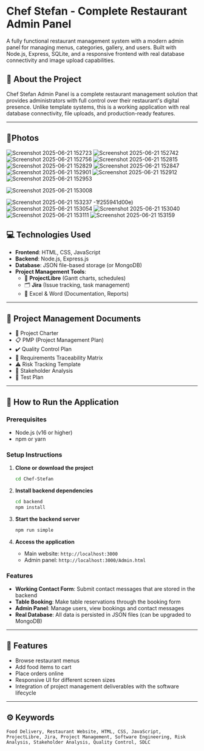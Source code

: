 # Chef Stefan - Complete Restaurant Admin Panel

A fully functional restaurant management system with a modern admin panel for managing menus, categories, gallery, and users. Built with Node.js, Express, SQLite, and a responsive frontend with real database connectivity and image upload capabilities.

## 🌟 About the Project

Chef Stefan Admin Panel is a complete restaurant management solution that provides administrators with full control over their restaurant's digital presence. Unlike template systems, this is a working application with real database connectivity, file uploads, and production-ready features.

---
## 🌟Photos
![Screenshot 2025-06-21 152723](https://github.com/user-attachments/assets/ddaafeb4-d2ec-4628-8765-f74e045c424f)
![Screenshot 2025-06-21 152742](https://github.com/user-attachments/assets/683ce9c8-ed81-41ec-b9a7-c0f63574212b)
![Screenshot 2025-06-21 152756](https://github.com/user-attachments/assets/c0ae384f-eee1-4e36-b2df-2977d7c2e140)
![Screenshot 2025-06-21 152815](https://github.com/user-attachments/assets/eefc9b03-5c82-4fa5-89f5-7815f44937be)
![Screenshot 2025-06-21 152829](https://github.com/user-attachments/assets/93766c4e-c673-4eff-99f2-bd53740fce7c)
![Screenshot 2025-06-21 152847](https://github.com/user-attachments/assets/61b1d307-9ed4-4b2b-b903-7c4b2a4490a0)
![Screenshot 2025-06-21 152901](https://github.com/user-attachments/assets/6dc0ce04-9a64-449b-9c07-8a4eb82f322d)
![Screenshot 2025-06-21 152912](https://github.com/user-attachments/assets/f64aa7f2-c36d-4390-9f1f-f85900794563)
![Screenshot 2025-06-21 152953](https://github.com/user-attachments/assets/4dc62e6e-2206-4075-9772-26640bd37b20)

![Screenshot 2025-06-21 153008](https://github.com/user-attachments/assets/5b3450be-6e7e-4bd5-8918-5d907472b90e)

![Screenshot 2025-06-21 153237](https://github.com/user-attachments/assets/61e67569-988e-4224-aee7-787891fcbf1f)
-1f255941d00e)
![Screenshot 2025-06-21 153054](https://github.com/user-attachments/assets/2dfb1dbf-4adf-4723-aa24-3c2eda3ab6e7)
![Screenshot 2025-06-21 153040](https://github.com/user-attachments/assets/7c396c75-396d-4ce6-8f9c-8e5d052329af)
![Screenshot 2025-06-21 153111](https://github.com/user-attachments/assets/d94dd776-7569-4867-9e9c-8d369506d7a1)
![Screenshot 2025-06-21 153159](https://github.com/user-attachments/assets/9992d248-9b91-4e34-88ca-33b4d7d1870e)

## 💻 Technologies Used

- **Frontend**: HTML, CSS, JavaScript
- **Backend**: Node.js, Express.js
- **Database**: JSON file-based storage (or MongoDB)
- **Project Management Tools**:
  - 📅 **ProjectLibre** (Gantt charts, schedules)
  - 🗂️ **Jira** (Issue tracking, task management)
  - 📄 Excel & Word (Documentation, Reports)

---

## 📂 Project Management Documents

- 📜 Project Charter
- 📋 PMP (Project Management Plan)
- ✔️ Quality Control Plan
- 🔗 Requirements Traceability Matrix
- ⚠️ Risk Tracking Template
- 👥 Stakeholder Analysis
- 📝 Test Plan

---

## 🚀 How to Run the Application

### Prerequisites
- Node.js (v16 or higher)
- npm or yarn

### Setup Instructions

1. **Clone or download the project**
   ```bash
   cd Chef-Stefan
   ```

2. **Install backend dependencies**
   ```bash
   cd backend
   npm install
   ```

3. **Start the backend server**
   ```bash
   npm run simple
   ```

4. **Access the application**
   - Main website: `http://localhost:3000`
   - Admin panel: `http://localhost:3000/Admin.html`

### Features
- **Working Contact Form**: Submit contact messages that are stored in the backend
- **Table Booking**: Make table reservations through the booking form
- **Admin Panel**: Manage users, view bookings and contact messages
- **Real Database**: All data is persisted in JSON files (can be upgraded to MongoDB)

---

## 📌 Features

- Browse restaurant menus
- Add food items to cart
- Place orders online
- Responsive UI for different screen sizes
- Integration of project management deliverables with the software lifecycle

---

## ⚙️ Keywords

```plaintext
Food Delivery, Restaurant Website, HTML, CSS, JavaScript, ProjectLibre, Jira, Project Management, Software Engineering, Risk Analysis, Stakeholder Analysis, Quality Control, SDLC
